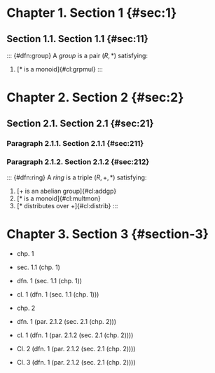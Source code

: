 Chapter 1. Section 1 {#sec:1}
====================

Section 1.1. Section 1.1 {#sec:11}
------------------------

::: {#dfn:group}
A *group* is a pair $(R,*)$ satisfying:

1.  [$*$ is a monoid]{#cl:grpmul}
:::

Chapter 2. Section 2 {#sec:2}
====================

Section 2.1. Section 2.1 {#sec:21}
------------------------

### Paragraph 2.1.1. Section 2.1.1 {#sec:211}

### Paragraph 2.1.2. Section 2.1.2 {#sec:212}

::: {#dfn:ring}
A *ring* is a triple $(R,+,*)$ satisfying:

1.  [$+$ is an abelian group]{#cl:addgp}
2.  [$*$ is a monoid]{#cl:multmon}
3.  [$*$ distributes over $+$]{#cl:distrib}
:::

Chapter 3. Section 3 {#section-3}
====================

-   chp. 1
-   sec. 1.1 (chp. 1)
-   dfn. 1 (sec. 1.1 (chp. 1))
-   cl. 1 (dfn. 1 (sec. 1.1 (chp. 1)))

-   chp. 2
-   dfn. 1 (par. 2.1.2 (sec. 2.1 (chp. 2)))
-   cl. 1 (dfn. 1 (par. 2.1.2 (sec. 2.1 (chp. 2))))
-   Cl. 2 (dfn. 1 (par. 2.1.2 (sec. 2.1 (chp. 2))))
-   Cl. 3 (dfn. 1 (par. 2.1.2 (sec. 2.1 (chp. 2))))
